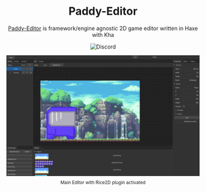 <div align="center">

# Paddy-Editor
[Paddy-Editor](https://blackgoku36.github.io/Paddy-Editor-Website/) is framework/engine agnostic 2D game editor written in Haxe with Kha

![Discord](https://img.shields.io/discord/664101262958133258?label=Discord)

![](screenshot1.png)
<sub>Main Editor with Rice2D plugin activated</sub>

</div>
